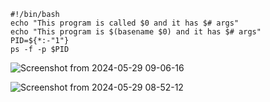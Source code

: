```
#!/bin/bash
echo "This program is called $0 and it has $# args"
echo "This program is $(basename $0) and it has $# args"
PID=${*:-"1"}
ps -f -p $PID
```

![Screenshot from 2024-05-29 09-06-16](https://github.com/RedHatRanger/best_linux_scripts_and_commands/assets/90477448/5474da55-a89e-4a5d-98da-63ed06f89d34)

![Screenshot from 2024-05-29 08-52-12](https://github.com/RedHatRanger/best_linux_scripts_and_commands/assets/90477448/bb0f3cb0-4459-47aa-8e98-6e8a6a7c2d73)
